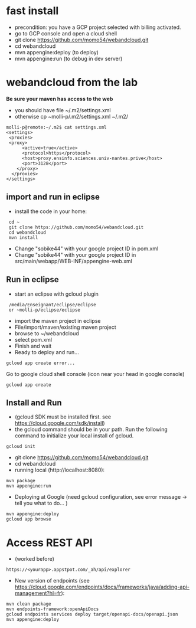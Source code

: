 # fast install

* precondition: you have a GCP project selected with billing activated. 
* go to GCP console and open a cloud shell
* git clone https://github.com/momo54/webandcloud.git
* cd webandcloud
* mvn appengine:deploy (to deploy)
* mvn appengine:run (to debug in dev server)

# webandcloud from the lab

**Be sure your maven has access to the web**
* you should have file ~/.m2/settings.xml
* otherwise cp ~molli-p/.m2/settings.xml ~/.m2/

```
molli-p@remote:~/.m2$ cat settings.xml
<settings>
 <proxies>
 <proxy>
      <active>true</active>
      <protocol>https</protocol>
      <host>proxy.ensinfo.sciences.univ-nantes.prive</host>
      <port>3128</port>
    </proxy>
  </proxies>
</settings>
```

## import and run in eclipse
* install the code in your home:
```
 cd ~
 git clone https://github.com/momo54/webandcloud.git
 cd webandcloud
 mvn install
```
* Change "sobike44" with your google project ID in pom.xml
* Change "sobike44" with your google project ID in src/main/webapp/WEB-INF/appengine-web.xml

## Run in eclipse

* start an eclipse with gcloud plugin
```
 /media/Enseignant/eclipse/eclipse
 or ~molli-p/eclipse/eclipse
 ```
* import the maven project in eclipse
 * File/import/maven/existing maven project
 * browse to ~/webandcloud
 * select pom.xml
 * Finish and wait
 * Ready to deploy and run...
 ```
 gcloud app create error...
 ```
 Go to google cloud shell console (icon near your head in google console)
 ```
 gcloud app create
 ```


## Install and Run 
* (gcloud SDK must be installed first. see https://cloud.google.com/sdk/install)
 * the gcloud command should be in your path. Run the following command to initialize your local install of gcloud.
```
gcloud init
```
* git clone https://github.com/momo54/webandcloud.git
* cd webandcloud
* running local (http://localhost:8080):
```
mvn package
mvn appengine:run
```
* Deploying at Google (need gcloud configuration, see error message -> tell you what to do... 
)
```
mvn appengine:deploy
gcloud app browse
```

# Access REST API
* (worked before) 
```
https://<yourapp>.appstpot.com/_ah/api/explorer
```
* New version of endpoints (see https://cloud.google.com/endpoints/docs/frameworks/java/adding-api-management?hl=fr):
```
mvn clean package
mvn endpoints-framework:openApiDocs
gcloud endpoints services deploy target/openapi-docs/openapi.json 
mvn appengine:deploy
```
